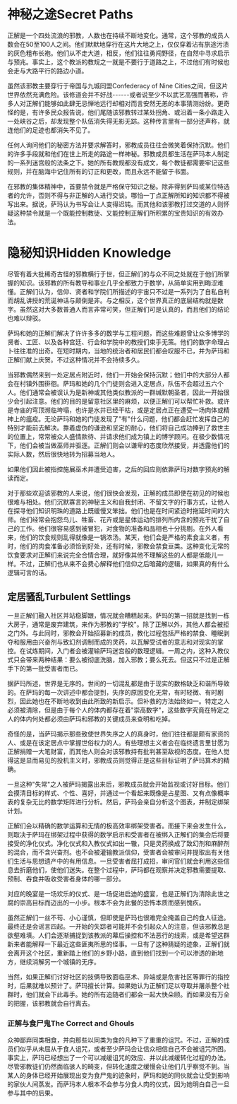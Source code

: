 # 神秘之途Secret Paths

正解是一个四处流浪的邪教，人数也在持续不断地变化。通常，这个邪教的成员人数会在50至100人之间。他们默默地穿行在这片大地之上，仅仅穿着沾有旅途污渍的灰色粗布长袍。他们从不走大道，相反，他们往往勇闯野径，在自然中寻求启示与预兆。事实上，这个教派的教规之一就是不要行于道路之上，不过他们有时候也会走与大路平行的路边小道。

虽然该邪教主要穿行于帝国与九城同盟Confederacy of Nine
Cities之间，但这片世界依然充满危险。该修道会并不好战------或者说至少不以武艺高强而著称，许多人对正解们能够如此肆无忌惮地远行却相对而言安然无恙的本事猜测纷纷。更奇怪的是，有许多民众报告说，他们尾随该邪教转过某处拐角、或沿着一条小路走入一处峡谷之后，却发现整个队伍消失得无影无踪。这种传言里有一部分还声称，就连他们的足迹也都消失不见了。

任何人询问他们的秘密方法并要求解答时，邪教成员往往会微笑着保持沉默。他们的许多手段就和他们在世上所走的路途一样神秘。邪教成员都生活在萨玛本人制定的一系列迷宫般的法条之下。她的所有教规都没有成文，每个教徒都需要牢记这些规则，并在脑海中记住所有的订正和更改，而且永远不能留于书面。

在邪教的集体精神中，首要禁令就是严格保守知识之秘。除非得到萨玛或某位特选者的允许，否则不得与非正解的人进行交谈。哪怕一丁点正解所知的知识都不得被写出来。据说，萨玛认为书写会让人变得迟钝。而其他和该邪教打过交道的人则怀疑这种禁令就是一个既能控制教徒、又能控制正解们所积累的宝贵知识的有效办法。

# 隐秘知识Hidden Knowledge

尽管有着大批稀奇古怪的邪教横行于世，但正解们的与众不同之处就在于他们所掌握的知识。该邪教的所有教导和事业几乎全都致力于数学，从简单实用到晦涩难懂。正解们认为，信仰、贤者和学院们所描述的宇宙只不过是一系列为了自私自利而胡乱讲授的荒诞神话与颠倒是非。与之相反，这个世界真正的底层结构就是数字。虽然这对大多数普通人而言非常可笑，但正解们可是认真的，而且他们的结论也难以辩驳。

萨玛和她的正解们解决了许许多多的数学与工程问题，而这些难题曾让众多博学的贤者、工匠、以及各种宫廷、行会和学院中的教授们束手无策。他们的数字命理占卜往往准的出奇。在短时期内，当地的统治者和居民们都会叹服不已，并为萨玛和正解们献上庆贺。不过这种情况并不会持续多久。

当邪教偶然来到一处定居点附近时，他们一开始会保持沉默；他们中的大部分人都会在村镇外围徘徊。萨玛和她的几个门徒则会进入定居点，队伍不会超过五六个人。他们通常会被误认为是新神或其他类似教派的一群缄默朝圣者，因此一开始很少会引起注意。他们的目的是留意社区里的麻烦，以便正解们可以帮忙补救。或许是寺庙的穹顶濒临垮塌，也许是水井已经干枯，或是定居点正在遭受一场肉体或精神上的瘟疫。无论萨玛和她的门徒发现了"有"什么问题，他们都会赶忙发挥自己的特别才能前去解决。靠着虚伪的谦逊和坚定的耐心，他们将自己成功捧到了救世主的位置上，常常被众人盛情款待、并请求他们成为镇上的博学顾问。在极少数情况下，他们会被当做巫师并驱逐。正解们则会以谦卑的态度欣然接受，并透露他们的实际人数，然后很快地转为招募当地人。

如果他们因此被指控施展巫术并遭受迫害，之后的回应则依靠萨玛对数字预兆的解读而定。

对于那些欢迎该邪教的人来说，他们很快会发现，正解的成员即使在初见的时候也很难与相处。他们沉默寡言的神秘主义和自我封闭、不留文字的行事方式，让他人在探寻他们知识明珠的道路上既缓慢又笨拙。他们也是在时间紧迫时拖延时间的大师。他们经常会抱怨鸟儿、牲畜、花卉或是星体运动的排列所内含的预兆干扰了自己的工作。他们很容易感到被冒犯，对食物的准备和品相也十分挑剔。在外人看来，他们的饮食规则乱得就像是一锅浓汤。某天，他们会是严格的素食主义者，有时，他们的肉食准备必须恰到好处，还有时候，邪教会禁食豆类。这种变化无常的饮食要求对正解们来说完全合情合理，就好像其他不理解这些的人都是低能儿一样。不过，正解们也从来不会费心解释他们信仰之后暗藏的逻辑，如果真的有什么逻辑可言的话。

## 定居骚乱Turbulent Settlings

一旦正解们融入社区并站稳脚跟，情况就会糟糕起来。萨玛的第一招就是找到一栋大房子，通常是废弃建筑，来作为邪教的"学校"。除了正解以外，其他人都会被拒之门外。与此同时，邪教会开始招募新的成员，教化过程包括严格的禁食、睡眠剥夺和服用由兴奋剂与致幻剂调制而成的灵药，以瓦解受试者的意志和对现实的掌控。在试炼期间，入门者会被灌输萨玛迷宫般的数理逻辑。一周之内，这种入教仪式只会带来两种结果：要么被彻底洗脑，加入邪教；要么死去。但这只不过是正解手下的第一批受害者而已。

据萨玛所述，世界是无序的。世间的一切混乱都是由于现实的数格缺乏和谐所导致的。在萨玛的每一次讲述中都会提到，失序的原因变化无常，有时轻微、有时剧烈，因此她也在不断地收到由此所致的新启示。但补救的方法始终如一。特定之人必须被清除，但是由于每个人的体内都存在着"崇高数字"，这些数字究竟在特定之人的体内何处都必须由萨玛和邪教的关键成员来查明和吃掉。

奇怪的是，当萨玛揭示那些致使世界失序之人的真身时，他们往往都是颇有家资的人、或是在该定居点中掌握世俗权力的人。有些理想主义者会在临终遗言里甘愿为正解捐赠一大笔财富，而其他人则会对该邪教持有批判甚至敌视的态度。在他人觉得这是显而易见的投机主义时，邪教成员则觉得正是这些目标证明了萨玛算术的精确。

一旦这种"失常"之人被萨玛揭露出来后，邪教成员就会开始监视或讨好目标。他们会摸清目标的样式、个性、喜好，并通过一个看起来既像是占星图、又有点像概率表的复杂无比的数学矩阵进行分析。然后，萨玛会亲自分析这个图表，并制定绑架计划。

正解们会以精确的数学运算和无情的极高效率绑架受害者。而接下来会发生什么，则取决于萨玛在绑架过程中获得的数学启示和受害者在被绑入正解们的集会后将要接受的净化仪式。净化仪式和入教仪式如出一辙，只是灵药换成了致幻剂和麻醉剂的混合，而不含兴奋剂。也不会被灌输教派信仰，受害者会被审问并提取出有关他们生活与思想遗产中的有用信息。一旦受害者屈打成招，审问官们就会利用这些信息去折磨他们，使他们迷失。在整个过程中，萨玛都在观察并决定邪教需要提取、预制、吞食并吸收受害者身体的哪一部分。

对应的晚宴是一场欢乐的仪式、是一场促进启迪的盛宴，也是正解们为清除此世之腐的崇高目标而迈出的一小步。根本不会为此餐的恐怖本质而感到愧疚。

虽然正解们一丝不苟、小心谨慎，但即使是萨玛也很难完全掩盖自己的食人征途。最终还是会谣言四起。一开始的失踪者可能并不会引起众人的注意，但该邪教总是欲壑难填。人们会逐渐捕捉到该教派的幕后操控和不法恶行的线索，或是希望这群新来者能解释一下最近这些匪夷所思的怪事。一旦有了这种猜疑的迹象，正解们就会离开这个社区，重新踏上他们的乡野小路，直到他们找到一个可以渗透的新地方，继续消解另一个城镇的无序。

当然，如果正解们讨好社区的技俩导致面临巫术、异端或是危害社区等罪行的指控时，后果就难以预计了。萨玛擅长计算。如果她认为正解们足以夺取并屠杀整个社群时，他们就会下此毒手。她的所有追随者们都会一起大快朵颐。而如果没有万全的把握，该邪教就会自行离去。

### 正解与食尸鬼The Correct and Ghouls

众神鄙弃同类相食，并向那些以同类为食的凡种下了重重的诅咒。不过，正解的成员们似乎从未屈从于食人诅咒，或者至少萨玛会让信众相信自己不会被诅咒所困。事实上，萨玛已经想出了一个可以减缓诅咒的效应、并以此减缓转化过程的办法。尽管邪教徒们仍然面临骇人的畸变，但转化速度之缓慢会让他们几乎察觉不到。当某人的身体已经开始展现出变为食尸鬼的迹象时，萨玛和她的同伙就会让受到影响的家伙人间蒸发。而萨玛本人根本不会参与分食人肉的仪式，因为她明白自己一旦参与其中的后果。
